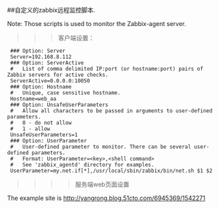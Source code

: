 ##自定义的zabbix远程监控脚本.

Note: Those scripts is used to monitor the Zabbix-agent server.

>>>客户端设置：

	 ### Option: Server	
	 Server=192.168.8.112
	 ### Option: ServerActive
     #   List of comma delimited IP:port (or hostname:port) pairs of Zabbix servers for active checks.
	 ServerActive=0.0.0.0:10050
	 ### Option: Hostname
     #   Unique, case sensitive hostname.
	 Hostname=web_aa
	 ### Option: UnsafeUserParameters
	 #   Allow all characters to be passed in arguments to user-defined parameters.
	 #   0 - do not allow
	 #   1 - allow
	 UnsafeUserParameters=1
 	 ### Option: UserParameter
	 #   User-defined parameter to monitor. There can be several user-defined parameters.
	 #   Format: UserParameter=<key>,<shell command>
	 #   See 'zabbix_agentd' directory for examples.
     UserParameter=my.net.if[*],/usr/local/sbin/zabbix/bin/net.sh $1 $2

>>>>服务端web页面设置

The example site is http://yangrong.blog.51cto.com/6945369/1542271

